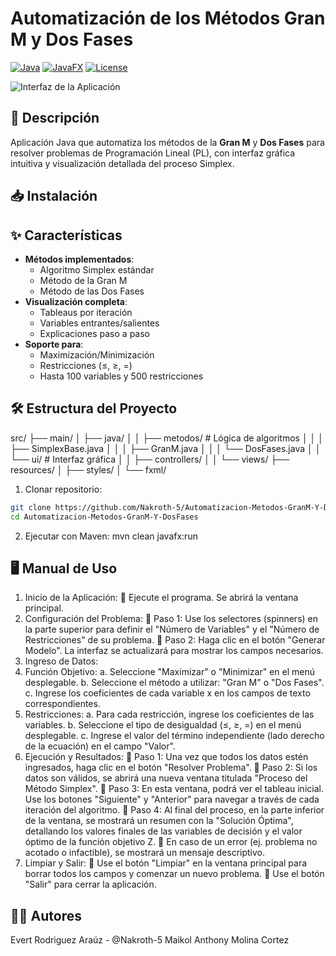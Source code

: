 # Automatización de los Métodos Gran M y Dos Fases

[![Java](https://img.shields.io/badge/Java-17%2B-blue)](https://www.java.com/)
[![JavaFX](https://img.shields.io/badge/JavaFX-17-purple)](https://openjfx.io/)
[![License](https://img.shields.io/badge/License-MIT-green)](LICENSE)

![Interfaz de la Aplicación](assets/app-screenshot.png)

## 📌 Descripción

Aplicación Java que automatiza los métodos de la **Gran M** y **Dos Fases**
para resolver problemas de Programación Lineal (PL), con interfaz gráfica intuitiva y visualización detallada del proceso Simplex.

## 📥 Instalación

## ✨ Características

- **Métodos implementados**:
  - Algoritmo Simplex estándar
  - Método de la Gran M
  - Método de las Dos Fases
- **Visualización completa**:
  - Tableaus por iteración
  - Variables entrantes/salientes
  - Explicaciones paso a paso
- **Soporte para**:
  - Maximización/Minimización
  - Restricciones (≤, ≥, =)
  - Hasta 100 variables y 500 restricciones

## 🛠️ Estructura del Proyecto
src/
├── main/
│ ├── java/
│ │ ├── metodos/ # Lógica de algoritmos
│ │ │ ├── SimplexBase.java
│ │ │ ├── GranM.java
│ │ │ └── DosFases.java
│ │ └── ui/ # Interfaz gráfica
│ │ ├── controllers/
│ │ └── views/
├── resources/
│ ├── styles/
│ └── fxml/

1. Clonar repositorio:
```bash
git clone https://github.com/Nakroth-5/Automatizacion-Metodos-GranM-Y-DosFases.git
cd Automatizacion-Metodos-GranM-Y-DosFases
```
2. Ejecutar con Maven: mvn clean javafx:run

## 🖥️ Manual de Uso
1.	Inicio de la Aplicación:
	Ejecute el programa. Se abrirá la ventana principal.
2.	Configuración del Problema:
	Paso 1: Use los selectores (spinners) en la parte superior para definir el "Número de Variables" y el "Número de Restricciones" de su problema.
	Paso 2: Haga clic en el botón "Generar Modelo". La interfaz se actualizará para mostrar los campos necesarios.
3.	Ingreso de Datos:
1.	Función Objetivo: 
a.	Seleccione "Maximizar" o "Minimizar" en el menú desplegable.
b.	Seleccione el método a utilizar: "Gran M" o "Dos Fases".
c.	Ingrese los coeficientes de cada variable x en los campos de texto correspondientes.
2.	Restricciones: 
a.	Para cada restricción, ingrese los coeficientes de las variables.
b.	Seleccione el tipo de desigualdad (≤, ≥, =) en el menú desplegable.
c.	Ingrese el valor del término independiente (lado derecho de la ecuación) en el campo "Valor".
4.	Ejecución y Resultados:
	Paso 1: Una vez que todos los datos estén ingresados, haga clic en el botón "Resolver Problema".
	Paso 2: Si los datos son válidos, se abrirá una nueva ventana titulada "Proceso del Método Simplex".
	Paso 3: En esta ventana, podrá ver el tableau inicial. Use los botones "Siguiente" y "Anterior" para navegar a través de cada iteración del algoritmo.
	Paso 4: Al final del proceso, en la parte inferior de la ventana, se mostrará un resumen con la "Solución Óptima", detallando los valores finales de las variables de decisión y el valor óptimo de la función objetivo Z.
	En caso de un error (ej. problema no acotado o infactible), se mostrará un mensaje descriptivo.
5.	Limpiar y Salir:
	Use el botón "Limpiar" en la ventana principal para borrar todos los campos y comenzar un nuevo problema.
	Use el botón "Salir" para cerrar la aplicación.
## 🧑‍💻 Autores
  Evert Rodriguez Araúz - @Nakroth-5
  Maikol Anthony Molina Cortez 
  
